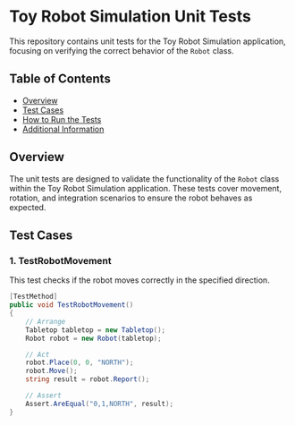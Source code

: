 # Toy Robot Simulation Unit Tests

This repository contains unit tests for the Toy Robot Simulation application, focusing on verifying the correct behavior of the `Robot` class.

## Table of Contents

- [Overview](#overview)
- [Test Cases](#test-cases)
- [How to Run the Tests](#how-to-run-the-tests)
- [Additional Information](#additional-information)

## Overview

The unit tests are designed to validate the functionality of the `Robot` class within the Toy Robot Simulation application. These tests cover movement, rotation, and integration scenarios to ensure the robot behaves as expected.

## Test Cases

### 1. TestRobotMovement

This test checks if the robot moves correctly in the specified direction.

```csharp
[TestMethod]
public void TestRobotMovement()
{
    // Arrange
    Tabletop tabletop = new Tabletop();
    Robot robot = new Robot(tabletop);

    // Act
    robot.Place(0, 0, "NORTH");
    robot.Move();
    string result = robot.Report();

    // Assert
    Assert.AreEqual("0,1,NORTH", result);
}
